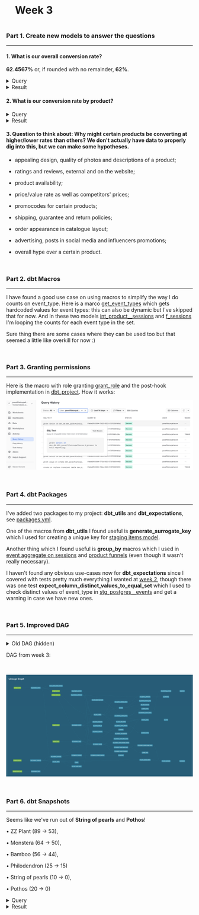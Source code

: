 <div id="user-content-toc">
  <ul>
    <summary><h1 style="display: inline-block;">Week 3</h1></summary>
  </ul>
</div>

### Part 1. Create new models to answer the questions

---

#### 1. What is our overall conversion rate?

**62.4567%** or, if rounded with no remainder, **62%**.

<details>
  
<summary>Query</summary>
  
</br>
  
```sql
select
  count(distinct session_id) as count_sessions,
  count(distinct iff(checkout_events >0, session_id, null)) as count_sessions_checkout, 
  count_sessions_checkout / count_sessions * 100 as rate_conversion,
  round(rate_conversion, 0) as rate_conversion_rounded_0

from dev_db.dbt_pavelfilatovpaltacom.f_sessions
```
  
</details>

<details>
  
<summary>Result</summary>
  
</br>
  
| COUNT_SESSIONS | COUNT_SESSIONS_CHECKOUT | RATE_CONVERSION | RATE_CONVERSION_ROUNDED_0  |
| -------------- | ----------------------- | --------------- | -------------------------- |
| 578            | 361                     | 62.4567         | 62                         |

  
</details>


#### 2. What is our conversion rate by product?

<details>
  
<summary>Query</summary>
  
</br>
  
```sql
select
  product,
  concat(round(rate_view_to_checkout * 100, 0), ' %') as rate_conversion
  
from dev_db.dbt_pavelfilatovpaltacom.d_product_funnels
```
  
</details>

<details>
  
<summary>Result</summary>
  
</br>

| PRODUCT                | RATE_CONVERSION |
|------------------------|-----------------|
| String of pearls       | 61 %            |
| Arrow Head             | 56 %            |
| Cactus                 | 55 %            |
| ZZ Plant               | 54 %            |
| Bamboo                 | 54 %            |
| Rubber Plant           | 52 %            |
| Monstera               | 51 %            |
| Calathea Makoyana      | 51 %            |
| Fiddle Leaf Fig        | 50 %            |
| Majesty Palm           | 49 %            |
| Aloe Vera              | 49 %            |
| Devil's Ivy            | 49 %            |
| Philodendron           | 48 %            |
| Jade Plant             | 48 %            |
| Pilea Peperomioides    | 47 %            |
| Spider Plant           | 47 %            |
| Dragon Tree            | 47 %            |
| Money Tree             | 46 %            |
| Orchid                 | 45 %            |
| Bird of Paradise       | 45 %            |
| Ficus                  | 43 %            |
| Birds Nest Fern        | 42 %            |
| Pink Anthurium         | 42 %            |
| Boston Fern            | 41 %            |
| Alocasia Polly         | 41 %            |
| Peace Lily             | 41 %            |
| Ponytail Palm          | 40 %            |
| Snake Plant            | 40 %            |
| Angel Wings Begonia    | 39 %            |
| Pothos                 | 34 %            |


</details>

#### 3. Question to think about: Why might certain products be converting at higher/lower rates than others? We don't actually have data to properly dig into this, but we can make some hypotheses.

- appealing design, quality of photos and descriptions of a product;

- ratings and reviews, external and on the website;

- product availability;

- price/value rate as well as competitors' prices;

- promocodes for certain products;

- shipping, guarantee and return policies;

- order appearance in catalogue layout;

- advertising, posts in social media and influencers promotions;

- overall hype over a certain product.

</br>

### Part 2. dbt Macros

---

I have found a good use case on using macros to simplify the way I do counts on event_type.
Here is a marco [get_event_types](https://github.com/pavel-palta/course-dbt/blob/main/greenery/macros/get_event_types.sql) which gets hardcoded values for event types: this can also be dynamic but I've skipped that for now.
And in these two models [int_product__sessions](https://github.com/pavel-palta/course-dbt/blob/main/greenery/models/marts/product/intermediate/int_product__sessions.sql) and [f_sessions](https://github.com/pavel-palta/course-dbt/blob/main/greenery/models/marts/product/f_sessions.sql) I'm looping the counts for each event type in the set.

Sure thing there are some cases where they can be used too but that seemed a little like overkill for now :)

</br>

### Part 3. Granting permissions

---

Here is the macro with role granting [grant_role](https://github.com/pavel-palta/course-dbt/blob/main/greenery/macros/grant_role.sql) and the post-hook implementation in [dbt_project](https://github.com/pavel-palta/course-dbt/blob/564b84b854a05d7320d232ec63a83845117aa1e9/greenery/dbt_project.yml#L30). How it works:

![Week 3 role_granting](week3_grant_role_reporting.png "Week 2 Role Granting")

</br>

### Part 4. dbt Packages

---

I've added two packages to my project: **dbt_utils** and **dbt_expectations**, see [packages.yml](https://github.com/pavel-palta/course-dbt/blob/main/greenery/packages.yml).

One of the macros from **dbt_utils** I found useful is **generate_surrogate_key** which I used for creating a unique key for [staging items model](https://github.com/pavel-palta/course-dbt/blob/2dddae40310ec22e1138da9782cdf69219b236ad/greenery/models/staging/postgres/stg_postgres__items.sql#L8).

Another thing which I found useful is **group_by** macros which I used in [event aggregate on sessions](https://github.com/pavel-palta/course-dbt/blob/2dddae40310ec22e1138da9782cdf69219b236ad/greenery/models/marts/product/intermediate/int_product__sessions.sql#L24) and [product funnels]([https://github.com/pavel-palta/course-dbt/blob/2dddae40310ec22e1138da9782cdf69219b236ad/greenery/models/marts/product/intermediate/int_product__sessions.sql#L24](https://github.com/pavel-palta/course-dbt/blob/ed345e70a3eab73065ed1b3b9f57f43ea93bea33/greenery/models/marts/product/intermediate/int_product__product_funnels.sql#L25)) (even though it wasn't really necessary).

I haven't found any obvious use-cases now for **dbt_expectations** since I covered with tests pretty much everything I wanted at [week 2](https://github.com/pavel-palta/course-dbt/blob/main/greenery/submissions/week2.md#part-2-tests), though there was one test **expect_column_distinct_values_to_equal_set** which I used to check distinct values of event_type in [stg_postgres__events](https://github.com/pavel-palta/course-dbt/blob/2dddae40310ec22e1138da9782cdf69219b236ad/greenery/models/staging/postgres/_stg_postgres__models.yml#L32) and get a warning in case we have new ones.

</br>

### Part 5. Improved DAG

---

<details>

<summary> Old DAG (hidden)</summary>
  
</br>
  
DAG from week 2:

</br>

![Week 2 DAG](week2_dag_screenshot.png "Week 2 DAG")
  
</details>

DAG from week 3:

</br>

![Week 3 DAG](week3_dag_screenshot.png "Week 3 DAG")

</br>

### Part 6. dbt Snapshots

---

Seems like we've run out of **String of pearls** and **Pothos**!

• ZZ Plant (89 → 53), 

• Monstera (64 → 50), 

• Bamboo (56 → 44), 

• Philodendron (25 → 15)

• String of pearls (10 → 0), 

• Pothos (20 → 0)

<details>
  
<summary>Query</summary>
  
</br>
  
```sql

-- note: this query may show different results
-- if you're running it days after the date in where

select
  product,
  previous_inventory,
  current_inventory

from dev_db.dbt_pavelfilatovpaltacom.d_inventory

where updated_at > '2023-04-26'
```
  
</details>

<details>
  
<summary>Result</summary>
  
</br>
  
| PRODUCT           | PREVIOUS_INVENTORY | CURRENT_INVENTORY |
|-------------------|--------------------|--------------------|
| ZZ Plant          | 89                 | 53                 |
| Monstera          | 64                 | 50                 |
| Bamboo            | 56                 | 44                 |
| Philodendron      | 25                 | 15                 |
| String of pearls  | 10                 | 0                  |
| Pothos            | 20                 | 0                  |
  
</details>

